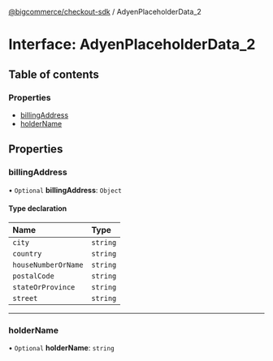 [@bigcommerce/checkout-sdk](../README.md) / AdyenPlaceholderData_2

# Interface: AdyenPlaceholderData\_2

## Table of contents

### Properties

- [billingAddress](AdyenPlaceholderData_2.md#billingaddress)
- [holderName](AdyenPlaceholderData_2.md#holdername)

## Properties

### billingAddress

• `Optional` **billingAddress**: `Object`

#### Type declaration

| Name | Type |
| :------ | :------ |
| `city` | `string` |
| `country` | `string` |
| `houseNumberOrName` | `string` |
| `postalCode` | `string` |
| `stateOrProvince` | `string` |
| `street` | `string` |

___

### holderName

• `Optional` **holderName**: `string`
